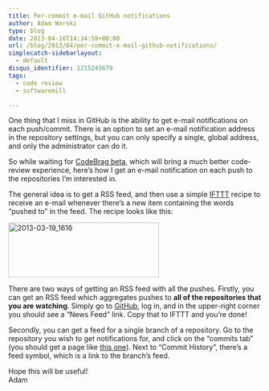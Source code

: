 ```yaml
---
title: Per-commit e-mail GitHub notifications
author: Adam Warski
type: blog
date: 2013-04-16T14:34:59+00:00
url: /blog/2013/04/per-commit-e-mail-github-notifications/
simplecatch-sidebarlayout:
  - default
disqus_identifier: 1215243679
tags:
  - code review
  - softwaremill

---
```

One thing that I miss in GitHub is the ability to get e-mail notifications on each push/commit. There is an option to set an e-mail notification address in the repository settings, but you can only specify a single, global address, and only the administrator can do it.

So while waiting for [CodeBrag beta][1], which will bring a much better code-review experience, here&#8217;s how I get an e-mail notification on each push to the repositories I&#8217;m interested in. 

The general idea is to get a RSS feed, and then use a simple [IFTTT][2] recipe to receive an e-mail whenever there&#8217;s a new item containing the words &#8220;pushed to&#8221; in the feed. The recipe looks like this:

[<img loading="lazy" decoding="async" src="http://www.warski.org/blog/wp-content/uploads/2013/03/2013-03-19_1616-300x109.png" alt="2013-03-19_1616" width="300" height="109" class="aligncenter size-medium wp-image-932" srcset="https://www.warski.org/blog/wp-content/uploads/2013/03/2013-03-19_1616-300x109.png 300w, https://www.warski.org/blog/wp-content/uploads/2013/03/2013-03-19_1616-1024x374.png 1024w, https://www.warski.org/blog/wp-content/uploads/2013/03/2013-03-19_1616-210x76.png 210w, https://www.warski.org/blog/wp-content/uploads/2013/03/2013-03-19_1616.png 1296w" sizes="(max-width: 300px) 100vw, 300px" />][3]

There are two ways of getting an RSS feed with all the pushes. Firstly, you can get an RSS feed which aggregates pushes to **all of the repositories that you are watching**. Simply go to [GitHub][4], log in, and in the upper-right corner you should see a &#8220;News Feed&#8221; link. Copy that to IFTTT and you&#8217;re done!

Secondly, you can get a feed for a single branch of a repository. Go to the repository you wish to get notifications for, and click on the &#8220;commits tab&#8221; (you should get a page like [this one][5]). Next to &#8220;Commit History&#8221;, there&#8217;s a feed symbol, which is a link to the branch&#8217;s feed.

Hope this will be useful!  
Adam

 [1]: http://www.codebrag.com/
 [2]: https://ifttt.com
 [3]: http://www.warski.org/blog/wp-content/uploads/2013/03/2013-03-19_1616.png
 [4]: https://github.com/
 [5]: https://github.com/adamw/veripacks/commits/master
